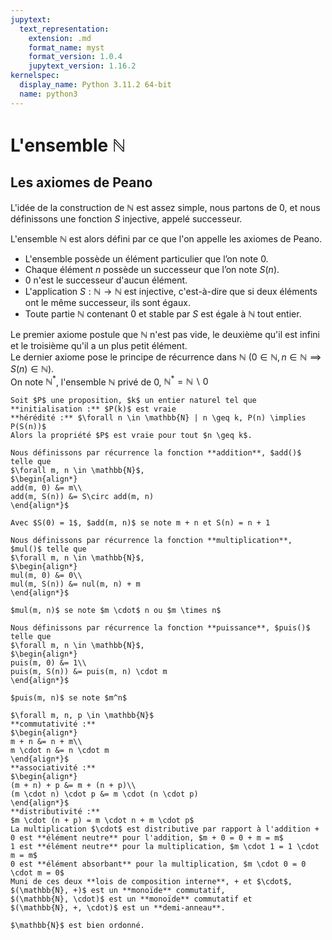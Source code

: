```yaml
---
jupytext:
  text_representation:
    extension: .md
    format_name: myst
    format_version: 1.0.4
    jupytext_version: 1.16.2
kernelspec:
  display_name: Python 3.11.2 64-bit
  name: python3
---
```



# L'ensemble $\mathbb{N}$

## Les axiomes de Peano

L'idée de la construction de $\mathbb{N}$ est assez simple, nous partons de 0, et nous définissons une fonction $S$ injective, appelé successeur.

L'ensemble $\mathbb{N}$ est alors défini par ce que l'on appelle les axiomes de Peano.

- L'ensemble possède un élément particulier que l’on note 0.
- Chaque élément $n$ possède un successeur que l’on note $S(n)$.
- 0 n'est le successeur d'aucun élément.
- L'application $S:\mathbb{N} \to \mathbb{N}$ est injective, c'est-à-dire que si deux éléments ont le même successeur, ils sont égaux.
- Toute partie $\mathbb{N}$ contenant 0 et stable par $S$ est égale à $\mathbb{N}$ tout entier.

Le premier axiome postule que $\mathbb{N}$ n'est pas vide, le deuxième qu'il est infini et le troisième qu'il a un plus petit élément.  
Le dernier axiome pose le principe de récurrence dans $\mathbb{N}$ $(0 \in \mathbb{N}, n \in \mathbb{N} \implies S(n) \in \mathbb{N})$.  
On note $\mathbb{N^{*}}$, l'ensemble $\mathbb{N}$ privé de 0, $\mathbb{N^{*}} = \mathbb{N} \backslash 0$

```{prf:proposition} Raisonnement par récurrence
Soit $P$ une proposition, $k$ un entier naturel tel que  
**initialisation :** $P(k)$ est vraie  
**hérédité :** $\forall n \in \mathbb{N} | n \geq k, P(n) \implies P(S(n))$  
Alors la propriété $P$ est vraie pour tout $n \geq k$.
```

```{prf:definition} Addition, multiplication et puissance
Nous définissons par récurrence la fonction **addition**, $add()$ telle que
$\forall m, n \in \mathbb{N}$,  
$\begin{align*}
add(m, 0) &= m\\
add(m, S(n)) &= S\circ add(m, n)
\end{align*}$

Avec $S(0) = 1$, $add(m, n)$ se note m + n et S(n) = n + 1

Nous définissons par récurrence la fonction **multiplication**, $mul()$ telle que 
$\forall m, n \in \mathbb{N}$,
$\begin{align*}
mul(m, 0) &= 0\\
mul(m, S(n)) &= nul(m, n) + m
\end{align*}$

$mul(m, n)$ se note $m \cdot$ n ou $m \times n$

Nous définissons par récurrence la fonction **puissance**, $puis()$ telle que 
$\forall m, n \in \mathbb{N}$,
$\begin{align*}
puis(m, 0) &= 1\\
puis(m, S(n)) &= puis(m, n) \cdot m
\end{align*}$

$puis(m, n)$ se note $m^n$
```

```{prf:property} Propriétés de l'addition et de la multiplication
$\forall m, n, p \in \mathbb{N}$  
**commutativité :**
$\begin{align*}
m + n &= n + m\\
m \cdot n &= n \cdot m
\end{align*}$  
**associativité :**
$\begin{align*}
(m + n) + p &= m + (n + p)\\
(m \cdot n) \cdot p &= m \cdot (n \cdot p)
\end{align*}$  
**distributivité :**
$m \cdot (n + p) = m \cdot n + m \cdot p$  
La multiplication $\cdot$ est distributive par rapport à l'addition +  
0 est **élément neutre** pour l'addition, $m + 0 = 0 + m = m$  
1 est **élément neutre** pour la multiplication, $m \cdot 1 = 1 \cdot m = m$  
0 est **élément absorbant** pour la multiplication, $m \cdot 0 = 0 \cdot m = 0$  
Muni de ces deux **lois de composition interne**, + et $\cdot$,  
$(\mathbb{N}, +)$ est un **monoïde** commutatif,  
$(\mathbb{N}, \cdot)$ est un **monoïde** commutatif et  
$(\mathbb{N}, +, \cdot)$ est un **demi-anneau**.
```

```{prf:property}
$\mathbb{N}$ est bien ordonné.
```
